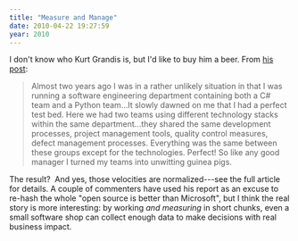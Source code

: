 ```yaml
---
title: "Measure and Manage"
date: 2010-04-22 19:27:59
year: 2010
---
```

I don't know who Kurt Grandis is, but I'd like to buy him a beer. From <a href="http://kurtgrandis.com/blog/2010/02/24/python-django-vs-c-asp-net-productivity-showdown/">his post</a>:
<blockquote>Almost two years ago I was in a rather unlikely situation in that I  was running a software engineering department containing both a C# team  and a Python team...It slowly dawned on me that I had a perfect test bed. Here we had two  teams using different technology stacks within the same department...they shared the same development processes,  project management tools, quality control measures, defect management  processes. Everything was the same between these groups except for the  technologies. Perfect! So like any good manager I turned my teams into  unwitting guinea pigs.</blockquote>
The result?
<img src="http://kurtgrandis.com/blog/wp-content/uploads/2010/02/django_asp_histo1.png" alt="" />
And yes, those velocities are normalized---see the full article for details. A couple of commenters have used his report as an excuse to re-hash the whole "open source is better than Microsoft", but I think the real story is more interesting: by working <em>and measuring</em> in short chunks, even a small software shop can collect enough data to make decisions with real business impact.
